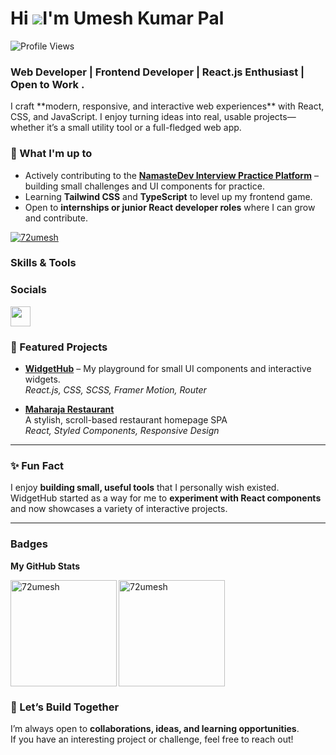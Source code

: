 Hi ![](https://user-images.githubusercontent.com/18350557/176309783-0785949b-9127-417c-8b55-ab5a4333674e.gif)I'm Umesh Kumar Pal
=================================================================================================================================

![Profile Views](https://komarev.com/ghpvc/?username=72umesh&style=flat&color=blue)


<h3>Web Developer | Frontend Developer | React.js Enthusiast | Open to Work .</h3>
I craft **modern, responsive, and interactive web experiences** with React, CSS, and JavaScript. 
I enjoy turning ideas into real, usable projects—whether it’s a small utility tool or a full-fledged web app.  

### 🔭 What I'm up to
- Actively contributing to the [**NamasteDev Interview Practice Platform**](https://namastedev.com/practice?search=&sortBy=default&language=All&difficulty_level=All&status=All&companies=All&tags=All&page=1) – building small challenges and UI components for practice.  
- Learning **Tailwind CSS** and **TypeScript** to level up my frontend game.  
- Open to **internships or junior React developer roles** where I can grow and contribute.

 <p align="left"> <a href="https://github.com/ryo-ma/github-profile-trophy"><img src="https://github-profile-trophy.vercel.app/?username=72umesh" alt="72umesh" /></a> </p>

###  Skills & Tools


### Socials
 <a href="https://www.github.com/72umesh" target="_blank" rel="noreferrer"> <picture>
 <source media="(prefers-color-scheme: dark)" srcset="https://raw.githubusercontent.com/danielcranney/readme-generator/main/public/icons/socials/github-dark.svg" /> <source media="(prefers-color-scheme: light)" srcset="https://raw.githubusercontent.com/danielcranney/readme-generator/main/public/icons/socials/github.svg" /> <img src="https://raw.githubusercontent.com/danielcranney/readme-generator/main/public/icons/socials/github.svg" width="32" height="32" /> </picture> </a></p>

 ### 🚀 Featured Projects

- [**WidgetHub**](https://72umesh.github.io/WidgetHub/) –
  My playground for small UI components and interactive widgets.  
  _React.js, CSS, SCSS, Framer Motion, Router_  

- [**Maharaja Restaurant**](https://72umesh.github.io/Maharaja-Restaurant/)  
  A stylish, scroll-based restaurant homepage SPA  
  _React, Styled Components, Responsive Design_

---

### ✨ Fun Fact
I enjoy **building small, useful tools** that I personally wish existed. WidgetHub started as a way for me to **experiment with React components** and now showcases a variety of interactive projects.

---

### Badges

<b>My GitHub Stats</b>

<div>
<img align="left" height="170px" src="https://github-readme-stats.vercel.app/api?username=72umesh&show_icons=true&locale=en&title_color=f97316&text_color=ffffff&icon_color=0891b2&bg_color=000000" alt="72umesh" />
<img align="left" height="170px" src="https://github-readme-stats.vercel.app/api/top-langs?username=72umesh&show_icons=true&locale=en&layout=compact&title_color=f97316&text_color=ffffff&icon_color=0891b2&bg_color=000000" alt="72umesh" />
</div>

<br clear="left"/>

### 💬 Let’s Build Together
I’m always open to **collaborations, ideas, and learning opportunities**.  
If you have an interesting project or challenge, feel free to reach out!

